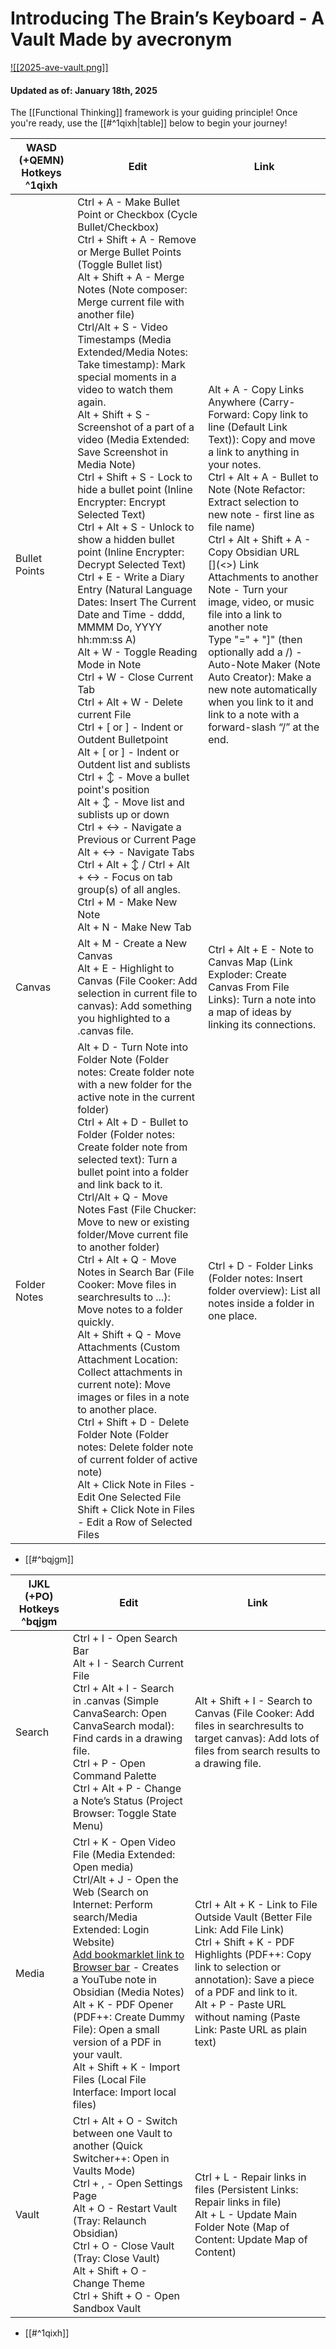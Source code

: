 # Introducing The Brain’s Keyboard - A Vault Made by avecronym
[![[2025-ave-vault.png]]](<Hotkeys.canvas>)
#### Updated as of: January 18th, 2025

The [[Functional Thinking]] framework is your guiding principle! Once you're ready, use the [[#^1qixh|table]] below to begin your journey! 

| WASD (+QEMN) Hotkeys ^1qixh | Edit                                                                                                                                                                                                                                                                                                                                                                                                                                                                                                                                                                                                                                                                                                                                                                                                                                                                                                                                                                                                                                                                                                                                                                                                                                                                                                                                      | Link                                                                                                                                                                                                                                                                                                                                                                                                                                                                                                                                                                                                          |
| --------------------------- | ----------------------------------------------------------------------------------------------------------------------------------------------------------------------------------------------------------------------------------------------------------------------------------------------------------------------------------------------------------------------------------------------------------------------------------------------------------------------------------------------------------------------------------------------------------------------------------------------------------------------------------------------------------------------------------------------------------------------------------------------------------------------------------------------------------------------------------------------------------------------------------------------------------------------------------------------------------------------------------------------------------------------------------------------------------------------------------------------------------------------------------------------------------------------------------------------------------------------------------------------------------------------------------------------------------------------------------------- | ------------------------------------------------------------------------------------------------------------------------------------------------------------------------------------------------------------------------------------------------------------------------------------------------------------------------------------------------------------------------------------------------------------------------------------------------------------------------------------------------------------------------------------------------------------------------------------------------------------- |
| Bullet Points               | Ctrl + A - Make Bullet Point or Checkbox (Cycle Bullet/Checkbox)<br>Ctrl + Shift + A - Remove or Merge Bullet Points (Toggle Bullet list)<br>Alt + Shift + A - Merge Notes (Note composer: Merge current file with another file)<br>Ctrl/Alt + S - Video Timestamps (Media Extended/Media Notes: Take timestamp): Mark special moments in a video to watch them again.<br>Alt + Shift + S - Screenshot of a part of a video (Media Extended: Save Screenshot in Media Note)<br>Ctrl + Shift + S - Lock to hide a bullet point (Inline Encrypter: Encrypt Selected Text)<br>Ctrl + Alt + S - Unlock to show a hidden bullet point (Inline Encrypter: Decrypt Selected Text)<br>Ctrl + E - Write a Diary Entry (Natural Language Dates: Insert The Current Date and Time - dddd, MMMM Do, YYYY hh:mm:ss A)<br>Alt + W - Toggle Reading Mode in Note<br>Ctrl + W - Close Current Tab<br>Ctrl + Alt + W - Delete current File<br>Ctrl + [ or ] - Indent or Outdent Bulletpoint<br>Alt + [ or ] - Indent or Outdent list and sublists<br>Ctrl + ↕ - Move a bullet point's position<br>Alt + ↕ - Move list and sublists up or down<br>Ctrl + ↔ - Navigate a Previous or Current Page<br>Alt + ↔ - Navigate Tabs<br>Ctrl + Alt + ↕ / Ctrl + Alt + ↔ - Focus on tab group(s) of all angles.<br>Ctrl + M - Make New Note<br>Alt + N - Make New Tab | Alt + A - Copy Links Anywhere (Carry-Forward: Copy link to line (Default Link Text)): Copy and move a link to anything in your notes.<br>Ctrl + Alt + A - Bullet to Note (Note Refactor: Extract selection to new note - first line as file name)<br>Ctrl + Alt + Shift + A - Copy Obsidian URL<br>\[]\(<>) Link Attachments to another Note - Turn your image, video, or music file into a link to another note<br>Type "=" + "]" (then optionally add a /) - Auto-Note Maker (Note Auto Creator): Make a new note automatically when you link to it and link to a note with a forward-slash “/” at the end. |
| Canvas                      | Alt + M - Create a New Canvas<br>Alt + E - Highlight to Canvas (File Cooker: Add selection in current file to canvas): Add something you highlighted to a .canvas file.                                                                                                                                                                                                                                                                                                                                                                                                                                                                                                                                                                                                                                                                                                                                                                                                                                                                                                                                                                                                                                                                                                                                                                   | Ctrl + Alt + E - Note to Canvas Map (Link Exploder: Create Canvas From File Links): Turn a note into a map of ideas by linking its connections.                                                                                                                                                                                                                                                                                                                                                                                                                                                               |
| Folder Notes                | Alt + D - Turn Note into Folder Note (Folder notes: Create folder note with a new folder for the active note in the current folder)<br>Ctrl + Alt + D - Bullet to Folder (Folder notes: Create folder note from selected text): Turn a bullet point into a folder and link back to it.<br>Ctrl/Alt + Q - Move Notes Fast (File Chucker: Move to new or existing folder/Move current file to another folder)<br>Ctrl + Alt + Q - Move Notes in Search Bar (File Cooker: Move files in searchresults to ...): Move notes to a folder quickly.<br>Alt + Shift + Q - Move Attachments (Custom Attachment Location: Collect attachments in current note): Move images or files in a note to another place.<br>Ctrl + Shift + D - Delete Folder Note (Folder notes: Delete folder note of current folder of active note)<br>Alt + Click Note in Files - Edit One Selected File<br>Shift + Click Note in Files - Edit a Row of Selected Files                                                                                                                                                                                                                                                                                                                                                                                                    | Ctrl + D - Folder Links (Folder notes: Insert folder overview): List all notes inside a folder in one place.<br>                                                                                                                                                                                                                                                                                                                                                                                                                                                                                              |
- [[#^bqjgm]] 

| IJKL <br>(+PO) Hotkeys ^bqjgm | Edit                                                                                                                                                                                                                                                                                                                                                                                                                                                                           | Link                                                                                                                                                                                                                                                                                |
| ----------------------------- | ------------------------------------------------------------------------------------------------------------------------------------------------------------------------------------------------------------------------------------------------------------------------------------------------------------------------------------------------------------------------------------------------------------------------------------------------------------------------------ | ----------------------------------------------------------------------------------------------------------------------------------------------------------------------------------------------------------------------------------------------------------------------------------- |
| Search<br>                    | Ctrl + I - Open Search Bar<br>Alt + I - Search Current File<br>Ctrl + Alt + I - Search in .canvas (Simple CanvaSearch: Open CanvaSearch modal): Find cards in a drawing file.<br>Ctrl + P - Open Command Palette<br>Ctrl + Alt + P - Change a Note’s Status (Project Browser: Toggle State Menu)                                                                                                                                                                               | Alt + Shift + I - Search to Canvas (File Cooker: Add files in searchresults to target canvas): Add lots of files from search results to a drawing file.                                                                                                                             |
| Media                         | Ctrl + K - Open Video File (Media Extended: Open media)<br>Ctrl/Alt + J - Open the Web (Search on Internet: Perform search/Media Extended: Login Website)<br>[Add bookmarklet link to Browser bar](https://obsidian-media-notes.netlify.app/) - Creates a YouTube note in Obsidian (Media Notes)<br>Alt + K - PDF Opener (PDF++: Create Dummy File): Open a small version of a PDF in your vault.<br>Alt + Shift + K - Import Files (Local File Interface: Import local files) | Ctrl + Alt + K - Link to File Outside Vault (Better File Link: Add File Link)<br>Ctrl + Shift + K - PDF Highlights (PDF++: Copy link to selection or annotation): Save a piece of a PDF and link to it.<br>Alt + P - Paste URL without naming (Paste Link: Paste URL as plain text) |
| Vault                         | Ctrl + Alt + O - Switch between one Vault to another (Quick Switcher++: Open in Vaults Mode)<br>Ctrl + , - Open Settings Page<br>Alt + O - Restart Vault (Tray: Relaunch Obsidian)<br>Ctrl + O - Close Vault (Tray: Close Vault)<br>Alt + Shift + O - Change Theme<br>Ctrl + Shift + O - Open Sandbox Vault                                                                                                                                                                    | Ctrl + L - Repair links in files (Persistent Links: Repair links in file)<br>Alt + L - Update Main Folder Note (Map of Content: Update Map of Content)                                                                                                                              |
- [[#^1qixh]]


